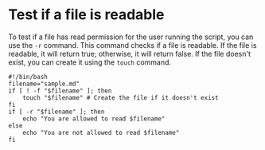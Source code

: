 # Test if a file is readable

To test if a file has read permission for the user running the script, you can use the `-r` command. This command checks if a file is readable. If the file is readable, it will return true; otherwise, it will return false. If the file doesn't exist, you can create it using the `touch` command.

```shell
#!/bin/bash
filename="sample.md"
if [ ! -f "$filename" ]; then
    touch "$filename" # Create the file if it doesn't exist
fi
if [ -r "$filename" ]; then
    echo "You are allowed to read $filename"
else
    echo "You are not allowed to read $filename"
fi
```
